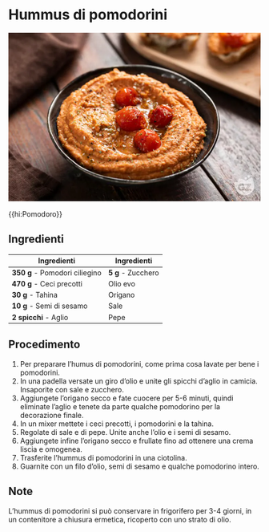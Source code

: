 # Hummus di pomodorini

![](img/Hummus-di-pomodorini.webp)

{{hi:Pomodoro}}

## Ingredienti

| Ingredienti                  | Ingredienti             |
| ---------------------------- | ----------------------- |
| **350 g** - Pomodori ciliegino | **5 g** - Zucchero |
| **470 g** - Ceci precotti | Olio evo |
| **30 g** - Tahina | Origano |
| **10 g** - Semi di sesamo | Sale |
| **2 spicchi** - Aglio | Pepe |

## Procedimento

1. Per preparare l’humus di pomodorini, come prima cosa lavate per bene i pomodorini. 
1. In una padella versate un giro d’olio e unite gli spicchi d’aglio in camicia. Insaporite con sale e zucchero.
1. Aggiungete l’origano secco e fate cuocere per 5-6 minuti, quindi eliminate l’aglio e tenete da parte qualche pomodorino per la decorazione finale.
1. In un mixer mettete i ceci precotti, i pomodorini e la tahina.
1. Regolate di sale e di pepe. Unite anche l’olio e i semi di sesamo.
1. Aggiungete infine l’origano secco e frullate fino ad ottenere una crema liscia e omogenea. 
1. Trasferite l’hummus di pomodorini in una ciotolina.
1. Guarnite con un filo d’olio, semi di sesamo e qualche pomodorino intero.

## Note

L’hummus di pomodorini si può conservare in frigorifero per 3-4 giorni, in un contenitore a chiusura ermetica, ricoperto con uno strato di olio.
